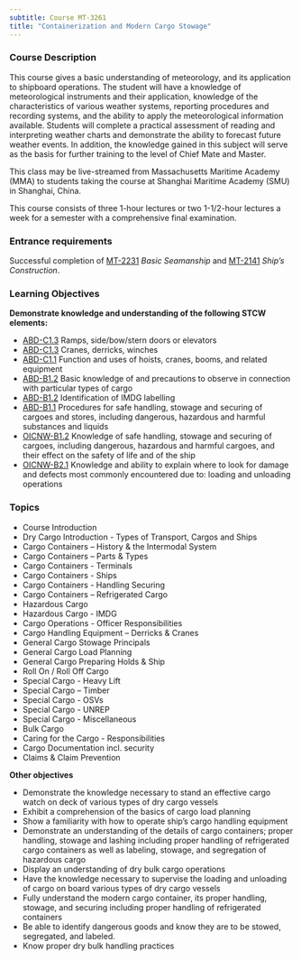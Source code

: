 ```yaml
---
subtitle: Course MT-3261
title: "Containerization and Modern Cargo Stowage"
---
```


### Course Description

This course gives a basic understanding of meteorology, and its application to shipboard operations. The student will have a knowledge of meteorological instruments and their application, knowledge of the characteristics of various weather systems, reporting procedures and recording systems, and the ability to apply the meteorological information available. Students will complete a practical assessment of reading and interpreting weather charts and demonstrate the ability to forecast future weather events. In addition, the knowledge gained in this subject will serve as the basis for further training to the level of Chief Mate and Master.

This class may be live-streamed from Massachusetts Maritime Academy (MMA) to students taking the course at Shanghai Maritime Academy (SMU) in Shanghai, China.

This course consists of three 1-hour lectures or two 1-1/2-hour lectures a week for a semester with a comprehensive final examination.

### Entrance requirements

Successful completion of [MT-2231](mt-2231.html) *Basic Seamanship* and [MT-2141](mt-2141.html)  *Ship’s Construction*.

### Learning Objectives

**Demonstrate knowledge and understanding of the following STCW elements:**

* [ABD-C1.3](25#ABD-C1\.3) Ramps, side/bow/stern doors or elevators
* [ABD-C1.3](25#ABD-C1\.3) Cranes, derricks, winches
* [ABD-C1.1](25#ABD-C1\.1) Function and uses of hoists, cranes, booms, and related equipment
* [ABD-B1.2](25#ABD-B1\.2) Basic knowledge of and precautions to observe in connection with particular types of cargo 
* [ABD-B1.2](25#ABD-B1\.2) Identification of IMDG labelling
* [ABD-B1.1](25#ABD-B1\.1) Procedures for safe handling, stowage and securing of cargoes and stores, including dangerous, hazardous and harmful substances and liquids
* [OICNW-B1.2](21#OICNW-B1\.2) Knowledge of safe handling, stowage and securing of cargoes, including dangerous, hazardous and harmful cargoes, and their effect on the safety of life and of the ship
* [OICNW-B2.1](21#OICNW-B2\.1) Knowledge and ability to explain where to look for damage and defects most commonly encountered due to: loading and unloading operations


### Topics

*  Course Introduction
*  Dry Cargo Introduction - Types of Transport, Cargos and Ships
*  Cargo Containers – History & the Intermodal System
*  Cargo Containers – Parts & Types 
*  Cargo Containers - Terminals 
*  Cargo Containers - Ships 
*  Cargo Containers - Handling Securing
*  Cargo Containers – Refrigerated Cargo
*  Hazardous Cargo 
*  Hazardous Cargo - IMDG
*  Cargo Operations - Officer Responsibilities 
*  Cargo Handling Equipment – Derricks & Cranes
*  General Cargo Stowage Principals
*  General Cargo Load Planning 
*  General Cargo Preparing Holds & Ship
*  Roll On / Roll Off Cargo
*  Special Cargo - Heavy Lift
*  Special Cargo – Timber
*  Special Cargo - OSVs
*  Special Cargo - UNREP
*  Special Cargo - Miscellaneous
*  Bulk Cargo
*  Caring for the Cargo - Responsibilities 
*  Cargo Documentation incl. security
*  Claims & Claim Prevention


**Other objectives**


*  Demonstrate the knowledge necessary to stand an effective cargo watch on deck of various types of dry cargo vessels
*  Exhibit a comprehension of the basics of cargo load planning
*  Show a familiarity with how to operate ship’s cargo handling equipment
*  Demonstrate an understanding of the details of cargo containers; proper handling, stowage and lashing including proper handling of refrigerated cargo containers as well as labeling, stowage, and segregation of hazardous cargo
*  Display an understanding of dry bulk cargo operations
*  Have the knowledge necessary to supervise the loading and unloading of cargo on board various types of dry cargo vessels
*  Fully understand the modern cargo container, its proper handling, stowage, and securing including proper handling of refrigerated containers
*  Be able to identify dangerous goods and know they are to be stowed, segregated, and labeled.
*  Know proper dry bulk handling practices



